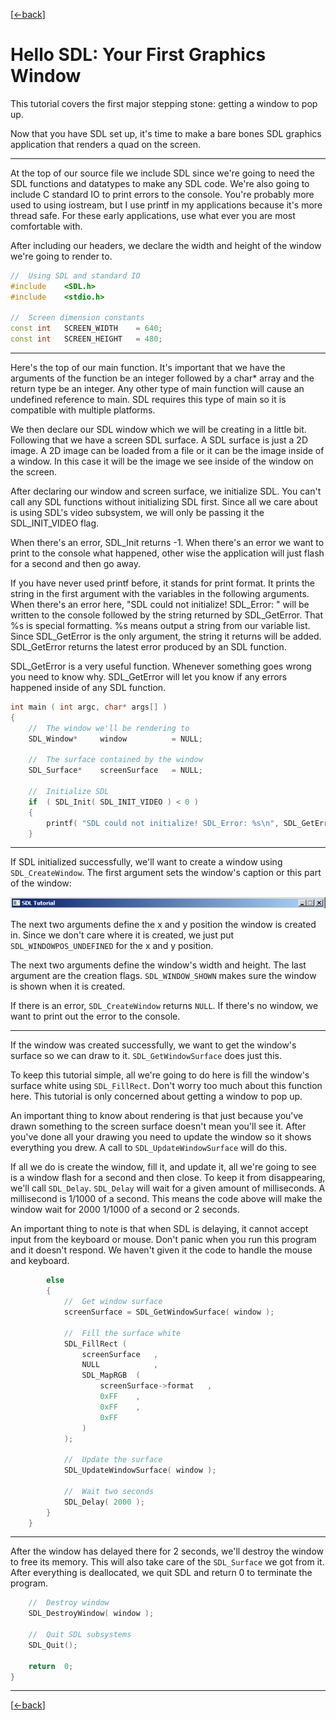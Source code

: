 [[<-back](../README.md)]

# Hello SDL: Your First Graphics Window

This tutorial covers the first major stepping stone: getting a window to pop up.

Now that you have SDL set up, it's time to make a bare bones SDL graphics application that renders a quad on the screen.

------
At the top of our source file we include SDL since we're going to need the SDL functions and datatypes to make any SDL code. We're also going to include C standard IO to print errors to the console. You're probably more used to using iostream, but I use printf in my applications because it's more thread safe. For these early applications, use what ever you are most comfortable with.

After including our headers, we declare the width and height of the window we're going to render to.

``` C++
//  Using SDL and standard IO
#include    <SDL.h>
#include    <stdio.h>

//  Screen dimension constants
const int   SCREEN_WIDTH    = 640;
const int   SCREEN_HEIGHT   = 480;
```

------
Here's the top of our main function. It's important that we have the arguments of the function be an integer followed by a char* array and the return type be an integer. Any other type of main function will cause an undefined reference to main. SDL requires this type of main so it is compatible with multiple platforms.

We then declare our SDL window which we will be creating in a little bit. Following that we have a screen SDL surface. A SDL surface is just a 2D image. A 2D image can be loaded from a file or it can be the image inside of a window. In this case it will be the image we see inside of the window on the screen.

After declaring our window and screen surface, we initialize SDL. You can't call any SDL functions without initializing SDL first. Since all we care about is using SDL's video subsystem, we will only be passing it the SDL_INIT_VIDEO flag.

When there's an error, SDL_Init returns -1. When there's an error we want to print to the console what happened, other wise the application will just flash for a second and then go away.

If you have never used printf before, it stands for print format. It prints the string in the first argument with the variables in the following arguments. When there's an error here, "SDL could not initialize! SDL_Error: " will be written to the console followed by the string returned by SDL_GetError. That %s is special formatting. %s means output a string from our variable list. Since SDL_GetError is the only argument, the string it returns will be added. SDL_GetError returns the latest error produced by an SDL function.

SDL_GetError is a very useful function. Whenever something goes wrong you need to know why. SDL_GetError will let you know if any errors happened inside of any SDL function.

``` C++
int main ( int argc, char* args[] )
{
    //  The window we'll be rendering to
    SDL_Window*     window          = NULL;
    
    //  The surface contained by the window
    SDL_Surface*    screenSurface   = NULL;

    //  Initialize SDL
    if  ( SDL_Init( SDL_INIT_VIDEO ) < 0 )
    {
        printf( "SDL could not initialize! SDL_Error: %s\n", SDL_GetError() );
    }
```

------
If SDL initialized successfully, we'll want to create a window using `SDL_CreateWindow`. The first argument sets the window's caption or this part of the window:

![caption](./md/caption.png)

The next two arguments define the x and y position the window is created in. Since we don't care where it is created, we just put `SDL_WINDOWPOS_UNDEFINED` for the x and y position.

The next two arguments define the window's width and height. The last argument are the creation flags. `SDL_WINDOW_SHOWN` makes sure the window is shown when it is created.

If there is an error, `SDL_CreateWindow` returns `NULL`. If there's no window, we want to print out the error to the console.

------
If the window was created successfully, we want to get the window's surface so we can draw to it. `SDL_GetWindowSurface` does just this.

To keep this tutorial simple, all we're going to do here is fill the window's surface white using `SDL_FillRect`. Don't worry too much about this function here. This tutorial is only concerned about getting a window to pop up.

An important thing to know about rendering is that just because you've drawn something to the screen surface doesn't mean you'll see it. After you've done all your drawing you need to update the window so it shows everything you drew. A call to `SDL_UpdateWindowSurface` will do this.

If all we do is create the window, fill it, and update it, all we're going to see is a window flash for a second and then close. To keep it from disappearing, we'll call `SDL_Delay`. `SDL_Delay` will wait for a given amount of milliseconds. A millisecond is 1/1000 of a second. This means the code above will make the window wait for 2000 1/1000 of a second or 2 seconds.

An important thing to note is that when SDL is delaying, it cannot accept input from the keyboard or mouse. Don't panic when you run this program and it doesn't respond. We haven't given it the code to handle the mouse and keyboard.

``` C++
        else
        {
            //  Get window surface
            screenSurface = SDL_GetWindowSurface( window );

            //  Fill the surface white
            SDL_FillRect (
                screenSurface   ,
                NULL            ,
                SDL_MapRGB  (
                    screenSurface->format   ,
                    0xFF    ,
                    0xFF    ,
                    0xFF
                )
            );
            
            //  Update the surface
            SDL_UpdateWindowSurface( window );

            //  Wait two seconds
            SDL_Delay( 2000 );
        }
    }
```

------
After the window has delayed there for 2 seconds, we'll destroy the window to free its memory. This will also take care of the `SDL_Surface` we got from it. After everything is deallocated, we quit SDL and return 0 to terminate the program.
``` C++
    //  Destroy window
    SDL_DestroyWindow( window );

    //  Quit SDL subsystems
    SDL_Quit();

    return  0;
}
```

------

[[<-back](../README.md)]
